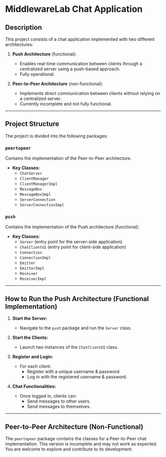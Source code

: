 # MiddlewareLab Chat Application

## Description
This project consists of a chat application implemented with two different architectures:

1. **Push Architecture** (functional):
    - Enables real-time communication between clients through a centralized server using a push-based approach.
    - Fully operational.

2. **Peer-to-Peer Architecture** (non-functional):
    - Implements direct communication between clients without relying on a centralized server.
    - Currently incomplete and not fully functional.

---

## Project Structure

The project is divided into the following packages:

### `peertopeer`
Contains the implementation of the Peer-to-Peer architecture.
- **Key Classes:**
    - `ChatServer`
    - `ClientManager`
    - `ClientManagerImpl`
    - `MessageBox`
    - `MessageBoxImpl`
    - `ServerConnection`
    - `ServerConnectionImpl`

### `push`
Contains the implementation of the Push architecture (functional).
- **Key Classes:**
    - `Server` (entry point for the server-side application)
    - `ChatClientUI` (entry point for client-side application)
    - `Connection`
    - `ConnectionImpl`
    - `Emitter`
    - `EmitterImpl`
    - `Receiver`
    - `ReceiverImpl`

---

## How to Run the Push Architecture (Functional Implementation)

1. **Start the Server:**
    - Navigate to the `push` package and run the `Server` class.

2. **Start the Clients:**
    - Launch two instances of the `ChatClientUI` class.

3. **Register and Login:**
    - For each client:
        - Register with a unique username & password.
        - Log in with the registered username & password.

4. **Chat Functionalities:**
    - Once logged in, clients can:
        - Send messages to other users.
        - Send messages to themselves.

---

## Peer-to-Peer Architecture (Non-Functional)

The `peertopeer` package contains the classes for a Peer-to-Peer chat implementation. This version is incomplete and may not work as expected. You are welcome to explore and contribute to its development.